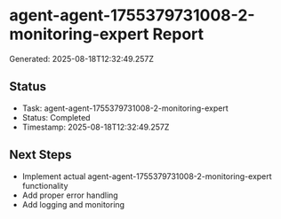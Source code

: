 # agent-agent-1755379731008-2-monitoring-expert Report

Generated: 2025-08-18T12:32:49.257Z

## Status
- Task: agent-agent-1755379731008-2-monitoring-expert
- Status: Completed
- Timestamp: 2025-08-18T12:32:49.257Z

## Next Steps
- Implement actual agent-agent-1755379731008-2-monitoring-expert functionality
- Add proper error handling
- Add logging and monitoring
